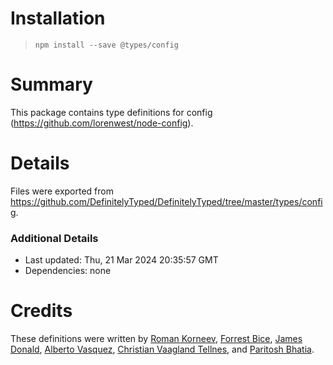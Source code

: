 # Installation
> `npm install --save @types/config`

# Summary
This package contains type definitions for config (https://github.com/lorenwest/node-config).

# Details
Files were exported from https://github.com/DefinitelyTyped/DefinitelyTyped/tree/master/types/config.

### Additional Details
 * Last updated: Thu, 21 Mar 2024 20:35:57 GMT
 * Dependencies: none

# Credits
These definitions were written by [Roman Korneev](https://github.com/RWander), [Forrest Bice](https://github.com/forrestbice), [James Donald](https://github.com/jndonald3), [Alberto Vasquez](https://github.com/albertovasquez), [Christian Vaagland Tellnes](https://github.com/tellnes), and [Paritosh Bhatia](https://github.com/ParitoshBh).
